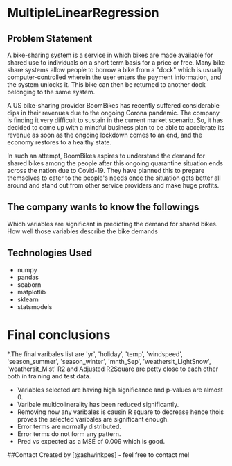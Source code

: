 # MultipleLinearRegression

## Problem Statement

A bike-sharing system is a service in which bikes are made available for shared use to individuals on a short term basis for a price or free. Many bike share systems allow people to borrow a bike from a "dock" which is usually computer-controlled wherein the user enters the payment information, and the system unlocks it. This bike can then be returned to another dock belonging to the same system.

A US bike-sharing provider BoomBikes has recently suffered considerable dips in their revenues due to the ongoing Corona pandemic. The company is finding it very difficult to sustain in the current market scenario. So, it has decided to come up with a mindful business plan to be able to accelerate its revenue as soon as the ongoing lockdown comes to an end, and the economy restores to a healthy state.

In such an attempt, BoomBikes aspires to understand the demand for shared bikes among the people after this ongoing quarantine situation ends across the nation due to Covid-19. They have planned this to prepare themselves to cater to the people's needs once the situation gets better all around and stand out from other service providers and make huge profits.

## The company wants to know the followings
Which variables are significant in predicting the demand for shared bikes.
How well those variables describe the bike demands

## Technologies Used
* numpy
* pandas
* seaborn
* matplotlib
* sklearn
* statsmodels

# Final conclusions
*.The final varibales list are 'yr', 'holiday', 'temp', 'windspeed', 'season_summer', 'season_winter', 'mnth_Sep', 'weathersit_LightSnow', 'weathersit_Mist'
R2 and Adjusted R2Square are petty close to each other both in training and test data.
* Variables selected are having high significance and p-values are almost 0.
* Varibale multicolinerality has been reduced significantly.
* Removing now any varibales is causin R square to decrease hence thois proves the selected varibales are significant enough.
* Error terms are normally distributed.
* Error terms do not form any pattern.
* Pred vs expected as a MSE of 0.009 which is good.

##Contact
Created by [@ashwinkpes] - feel free to contact me!
